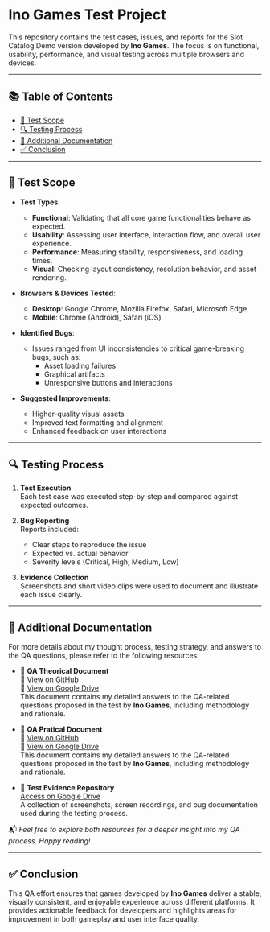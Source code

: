 # Ino Games Test Project

This repository contains the test cases, issues, and reports for the Slot Catalog Demo version developed by **Ino Games**. The focus is on functional, usability, performance, and visual testing across multiple browsers and devices.

---

## 📚 Table of Contents

- [🧪 Test Scope](#-test-scope)
- [🔍 Testing Process](#-testing-process)
- [📄 Additional Documentation](#-additional-documentation)
- [✅ Conclusion](#-conclusion)

---

## 🧪 Test Scope

- **Test Types**:
  - **Functional**: Validating that all core game functionalities behave as expected.
  - **Usability**: Assessing user interface, interaction flow, and overall user experience.
  - **Performance**: Measuring stability, responsiveness, and loading times.
  - **Visual**: Checking layout consistency, resolution behavior, and asset rendering.

- **Browsers & Devices Tested**:
  - **Desktop**: Google Chrome, Mozilla Firefox, Safari, Microsoft Edge
  - **Mobile**: Chrome (Android), Safari (iOS)

- **Identified Bugs**:
  - Issues ranged from UI inconsistencies to critical game-breaking bugs, such as:
    - Asset loading failures
    - Graphical artifacts
    - Unresponsive buttons and interactions

- **Suggested Improvements**:
  - Higher-quality visual assets
  - Improved text formatting and alignment
  - Enhanced feedback on user interactions

---

## 🔍 Testing Process

1. **Test Execution**  
   Each test case was executed step-by-step and compared against expected outcomes.

2. **Bug Reporting**  
   Reports included:
   - Clear steps to reproduce the issue
   - Expected vs. actual behavior
   - Severity levels (Critical, High, Medium, Low)

3. **Evidence Collection**  
   Screenshots and short video clips were used to document and illustrate each issue clearly.

---

## 📄 Additional Documentation

For more details about my thought process, testing strategy, and answers to the QA questions, please refer to the following resources:

- 📘 **QA Theorical Document**  
📄 [View on GitHub](theory_test.md)  
🔗 [View on Google Drive]( https://docs.google.com/document/d/1Yj5igAec5wcR2eiBdWvuDZnKPwZdzmwO/edit?usp=drive_link&ouid=114120568228143854602&rtpof=true&sd=true)  
  This document contains my detailed answers to the QA-related questions proposed in the test by **Ino Games**, including methodology and rationale.
  
- 📘 **QA Pratical Document**  
📄 [View on GitHub](https://github.com/SEU_USUARIO/NOME_DO_REPOSITORIO/blob/main/NOME_DO_ARQUIVO.docx)  
🔗 [View on Google Drive](https://drive.google.com/file/d/ID_DO_ARQUIVO/view?usp=sharing)  
  This document contains my detailed answers to the QA-related questions proposed in the test by **Ino Games**, including methodology and rationale.

- 📁 **Test Evidence Repository**  
  [Access on Google Drive](https://drive.google.com/drive/folders/1vh_6DqJrOZqAnQLkzc_EhipJZnUqyT1L?usp=drive_link)  
  A collection of screenshots, screen recordings, and bug documentation used during the testing process.

📬 *Feel free to explore both resources for a deeper insight into my QA process. Happy reading!*

---

## ✅ Conclusion

This QA effort ensures that games developed by **Ino Games** deliver a stable, visually consistent, and enjoyable experience across different platforms. It provides actionable feedback for developers and highlights areas for improvement in both gameplay and user interface quality.
